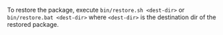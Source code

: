 To restore the package, execute `bin/restore.sh <dest-dir>` or `bin/restore.bat <dest-dir>` where `<dest-dir>`
is the destination dir of the restored package.
